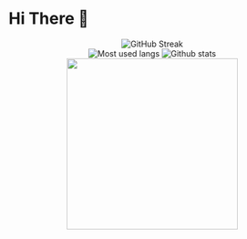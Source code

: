 <div id="header" align="left">
  <h1>Hi There 👋</h1>
   <!-- <img src="[insert an image of yourself or something you like]" width="200"  --!>

  
  
  
  </div>


<div id="stats" align="center">
  
  <img src="https://streak-stats.demolab.com?user=ahmadhidayat22&theme=transparent&fire=EB5454" alt="GitHub Streak"/>
  <br>
  
<div align="center">
  <img src="https://github-readme-stats.vercel.app/api/top-langs/?username=ahmadhidayat22&layout=compact&theme=tokyonight" alt="Most used langs"/>
  <img src="https://github-readme-stats.vercel.app/api?username=ahmadhidayat22&show_icons=true&theme=radical&rank_icon=github&include_all_commits=true" alt="Github stats"/>
  <br>
  
  <div>
    <a href="https://wakatime.com"><img src="https://wakatime.com/share/@ahmadhidayat22/b55bae22-c65e-4a1f-a8df-2ec88a6222d7.png" style="width:300px" /></a>
  </div>
</div>

</div>

